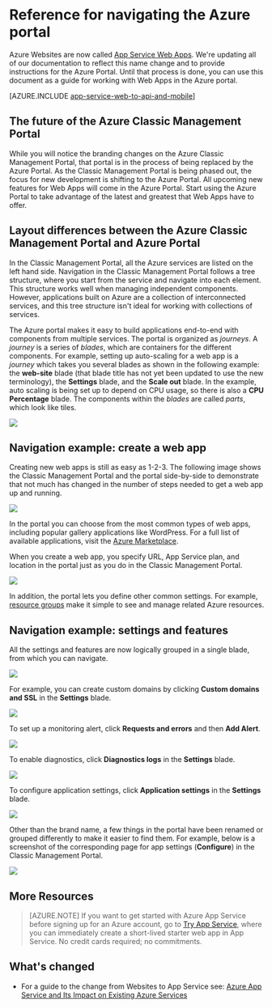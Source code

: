 <properties
    pageTitle="Reference for navigating the Azure portal"
    description="Learn the different user experiences for App Service Web between the management portal and the Azure Portal"
    services="app-service"
    documentationcenter=""
    author="jaime-espinosa"
    manager="wpickett"
    editor="jimbe" />
<tags
    ms.assetid="0cc6a3cc-bd89-4a96-9177-d25f6fb737bb"
    ms.service="app-service"
    ms.workload="na"
    ms.tgt_pltfrm="na"
    ms.devlang="na"
    ms.topic="article"
    ms.date="02/26/2016"
    wacn.date=""
    ms.author="jaime-espinosa" />

# Reference for navigating the Azure portal
Azure Websites are now called [App Service Web Apps](/documentation/articles/app-service-changes-existing-services/). We're updating all of our documentation to reflect this name change and to provide instructions for the Azure Portal. Until that process is done, you can use this document as a guide for working with Web Apps in the Azure portal.

[AZURE.INCLUDE [app-service-web-to-api-and-mobile](../../includes/app-service-web-to-api-and-mobile.md)]

## The future of the Azure Classic Management Portal
While you will notice the branding changes on the Azure Classic Management Portal, that portal is in the process of being replaced by the Azure Portal. As the Classic Management Portal is being phased out, the focus for new development is shifting to the Azure Portal. All upcoming new features for Web Apps will come in the Azure Portal. Start using the Azure Portal to take advantage of the latest and greatest that Web Apps have to offer.

## Layout differences between the Azure Classic Management Portal and Azure Portal
In the Classic Management Portal, all the Azure services are listed on the left hand side. Navigation in the Classic Management Portal follows a tree structure, where you start from the service and navigate into each element. This structure works well when managing independent components. However, applications built on Azure are a collection of interconnected services, and this tree structure isn't ideal for working with collections of services. 

The Azure portal makes it easy to build applications end-to-end with components from multiple services. The portal is organized as *journeys*. A *journey* is a series of *blades*, which are containers for the different components. For example, setting up auto-scaling for a web app is a *journey* which takes you several blades as shown in the following example: the **web-site** blade (that blade title has not yet been updated to use the new terminology), the **Settings** blade, and the **Scale out** blade. In the example, auto scaling is being set up to depend on CPU usage, so there is also a **CPU Percentage** blade. The components within the *blades* are called *parts*, which look like tiles. 

![](./media/app-service-web-app-azure-portal/AutoScaling.png)

## Navigation example: create a web app
Creating new web apps is still as easy as 1-2-3. The following image shows the Classic Management Portal and the portal side-by-side to demonstrate that not much has changed in the number of steps needed to get a web app up and running. 

![](./media/app-service-web-app-azure-portal/CreateWebApp.png)

In the portal you can choose from the most common types of web apps, including popular gallery applications like WordPress. For a full list of available applications, visit the [Azure Marketplace].

When you create a web app, you specify URL, App Service plan, and location in the portal just as you do in the Classic Management Portal. 

![](./media/app-service-web-app-azure-portal/CreateWebAppSettings.png)

In addition, the portal lets you define other common settings. For example, [resource groups](/documentation/articles/resource-group-overview/) make it simple to see and manage related Azure resources. 

## Navigation example: settings and features
All the settings and features are now logically grouped in a single blade, from which you can navigate.

![](./media/app-service-web-app-azure-portal/WebAppSettings.png)

For example, you can create custom domains by clicking **Custom domains and SSL** in the **Settings** blade.

![](./media/app-service-web-app-azure-portal/ConfigureWebApp.png)

To set up a monitoring alert, click **Requests and errors** and then **Add Alert**.

![](./media/app-service-web-app-azure-portal/Monitoring.png)

To enable diagnostics, click **Diagnostics logs** in the **Settings** blade.

![](./media/app-service-web-app-azure-portal/Diagnostics.png)

To configure application settings, click **Application settings** in the **Settings** blade. 

![](./media/app-service-web-app-azure-portal/AppSettingsPreview.png)

Other than the brand name, a few things in the portal have been renamed or grouped differently to make it easier to find them. For example, below is a screenshot of the corresponding page for app settings (**Configure**) in the Classic Management Portal.

![](./media/app-service-web-app-azure-portal/AppSettings.png)

## More Resources
[Azure Portal]: https://portal.azure.cn
[Azure Marketplace]: /marketplace/

> [AZURE.NOTE]
> If you want to get started with Azure App Service before signing up for an Azure account, go to [Try App Service](https://tryappservice.azure.com/), where you can immediately create a short-lived starter web app in App Service. No credit cards required; no commitments.
> 
> 

## What's changed
* For a guide to the change from Websites to App Service see: [Azure App Service and Its Impact on Existing Azure Services](/documentation/articles/app-service-changes-existing-services/)

